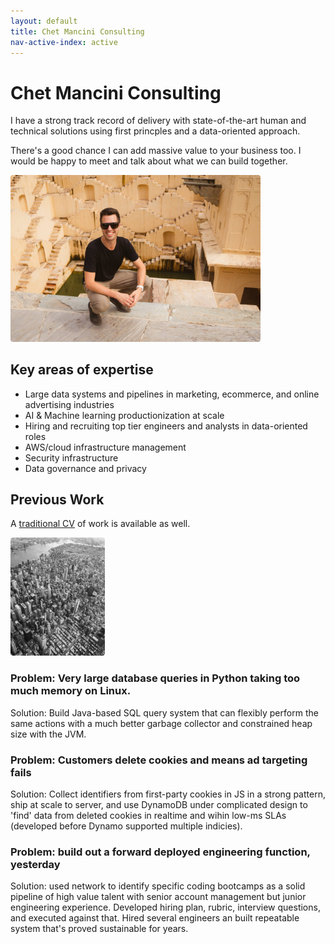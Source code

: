 ```yaml
---
layout: default
title: Chet Mancini Consulting
nav-active-index: active
---
```


# Chet Mancini Consulting

I have a strong track record of delivery with state-of-the-art human and technical solutions using first princples and a data-oriented approach.

There's a good chance I can add massive value to your business too. I would be happy to meet and talk about what we can build together.

<img src="/assets/img/chet_stairs.jpg" id="img-chet-stairs" width="400" class="my-3" style="border-radius: 4px; max-width: 80%">

## Key areas of expertise

* Large data systems and pipelines in marketing, ecommerce, and online advertising industries
* AI & Machine learning productionization at scale
* Hiring and recruiting top tier engineers and analysts in data-oriented roles
* AWS/cloud infrastructure management
* Security infrastructure
* Data governance and privacy



## Previous Work

A <a href="cv.html">traditional CV</a> of work is available as well.

<img src="/assets/img/newyork.jpg" id="img-newyork" width="200" class="ml-5 my-3 float-right" style="border-radius: 4px; max-width: 30%">

### Problem: Very large database queries in Python taking too much memory on Linux.
Solution: Build Java-based SQL query system that can flexibly perform the same actions with a much better garbage collector and constrained heap size with the JVM.

### Problem: Customers delete cookies and means ad targeting fails
Solution: Collect identifiers from first-party cookies in JS in a strong pattern, ship at scale to server, and use DynamoDB under complicated design to 'find' data from deleted cookies in realtime and wihin low-ms SLAs (developed before Dynamo supported multiple indicies).

### Problem: build out a forward deployed engineering function, yesterday
Solution: used network to identify specific coding bootcamps as a solid pipeline of high value talent with senior account management but junior engineering experience. Developed hiring plan, rubric, interview questions, and executed against that. Hired several engineers an built repeatable system that's proved sustainable for years.